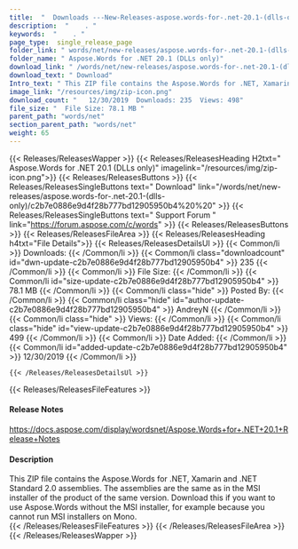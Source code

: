 ```yaml
---
title:  "  Downloads ---New-Releases-aspose.words-for-.net-20.1-(dlls-only) . " 
description:  "    . " 
keywords:  "    . " 
page_type:  single_release_page
folder_link: " words/net/new-releases/aspose.words-for-.net-20.1-(dlls-only)/"
folder_name: " Aspose.Words for .NET 20.1 (DLLs only)"
download_link: " /words/net/new-releases/aspose.words-for-.net-20.1-(dlls-only)/c2b7e0886e9d4f28b777bd12905950b4"
download_text: " Download"
Intro_text: " This ZIP file contains the Aspose.Words for .NET, Xamarin and .NET Standard 2.0 ..."
image_link: "/resources/img/zip-icon.png"
download_count: "   12/30/2019  Downloads: 235  Views: 498"
file_size: "  File Size: 78.1 MB "
parent_path: "words/net"
section_parent_path: "words/net"
weight: 65 
---
```


{{< Releases/ReleasesWapper >}}
  {{< Releases/ReleasesHeading H2txt=" Aspose.Words for .NET 20.1 (DLLs only)" imagelink="/resources/img/zip-icon.png">}}
  {{< Releases/ReleasesButtons >}}
    {{< Releases/ReleasesSingleButtons text=" Download" link="/words/net/new-releases/aspose.words-for-.net-20.1-(dlls-only)/c2b7e0886e9d4f28b777bd12905950b4%20%20" >}}
    {{< Releases/ReleasesSingleButtons text=" Support Forum " link="https://forum.aspose.com/c/words" >}}
  {{< Releases/ReleasesButtons >}}
  {{< Releases/ReleasesFileArea >}}
    {{< Releases/ReleasesHeading h4txt="File Details">}}
    {{< Releases/ReleasesDetailsUl >}}
            {{< Common/li  >}} Downloads: {{< /Common/li >}} 
      {{< Common/li class="downloadcount" id="dwn-update-c2b7e0886e9d4f28b777bd12905950b4" >}} 235 {{< /Common/li >}} 
      {{< Common/li  >}} File Size: {{< /Common/li >}} 
      {{< Common/li id="size-update-c2b7e0886e9d4f28b777bd12905950b4" >}} 78.1 MB {{< /Common/li >}} 
      {{< Common/li  class="hide" >}} Posted By: {{< /Common/li >}} 
      {{< Common/li class="hide" id="author-update-c2b7e0886e9d4f28b777bd12905950b4" >}} AndreyN {{< /Common/li >}} 
      {{< Common/li class="hide"  >}} Views: {{< /Common/li >}} 
      {{< Common/li class="hide" id="view-update-c2b7e0886e9d4f28b777bd12905950b4" >}} 499 {{< /Common/li >}} 
      {{< Common/li  >}} Date Added: {{< /Common/li >}} 
      {{< Common/li id="added-update-c2b7e0886e9d4f28b777bd12905950b4" >}} 12/30/2019 {{< /Common/li >}} 

    {{< /Releases/ReleasesDetailsUl >}}

  {{< Releases/ReleasesFileFeatures >}}
      <h4>Release Notes</h4><div><a href="https://docs.aspose.com/display/wordsnet/Aspose.Words+for+.NET+20.1+Release+Notes">https://docs.aspose.com/display/wordsnet/Aspose.Words+for+.NET+20.1+Release+Notes</a></div><h4>Description</h4><div class="HTMLDescription">This ZIP file contains the Aspose.Words for .NET, Xamarin and .NET Standard 2.0 assemblies. The assemblies are the same as in the MSI installer of the product of the same version.  Download this if you want to use Aspose.Words without the MSI installer, for example because you cannot run MSI installers on Mono.</div>
  {{< /Releases/ReleasesFileFeatures >}}
 {{< /Releases/ReleasesFileArea >}}
{{< /Releases/ReleasesWapper >}}


